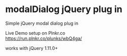 # modalDialog jQuery plug in
Simple jQuery modal dialog plug in

Live Demo setup on Plnkr.co   
https://run.plnkr.co/plunks/wbQ4ga/

works with jQuery 1.11.0+

